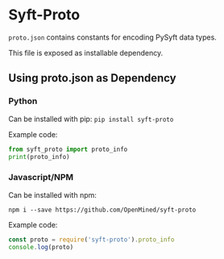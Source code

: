 # Syft-Proto

`proto.json` contains constants for encoding PySyft data types.

This file is exposed as installable dependency.

## Using proto.json as Dependency

### Python

Can be installed with pip:
`pip install syft-proto`

Example code:

```python
from syft_proto import proto_info
print(proto_info)
```

### Javascript/NPM

Can be installed with npm:

`npm i --save https://github.com/OpenMined/syft-proto`

Example code:

```js
const proto = require('syft-proto').proto_info
console.log(proto)
```

